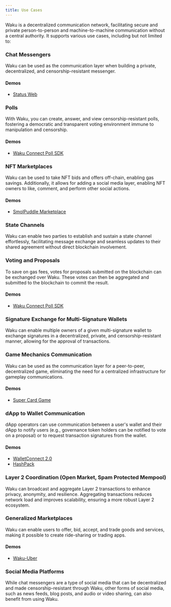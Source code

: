 ```yaml
---
title: Use Cases
---
```


Waku is a decentralized communication network, facilitating secure and private person-to-person and machine-to-machine communication without a central authority. It supports various use cases, including but not limited to:

### Chat Messengers

Waku can be used as the communication layer when building a private, decentralized, and censorship-resistant messenger.

#### Demos

* [Status Web](https://github.com/status-im/status-web)

### Polls

With Waku, you can create, answer, and view censorship-resistant polls, fostering a democratic and transparent voting environment immune to manipulation and censorship.

#### Demos

* [Waku Connect Poll SDK](https://github.com/status-im/wakuconnect-vote-poll-sdk)

### NFT Marketplaces

Waku can be used to take NFT bids and offers off-chain, enabling gas savings. Additionally, it allows for adding a social media layer, enabling NFT owners to like, comment, and perform other social actions.

#### Demos

* [SmolPuddle Marketplace](https://github.com/Agusx1211/smolpuddle-web)

### State Channels

Waku can enable two parties to establish and sustain a state channel effortlessly, facilitating message exchange and seamless updates to their shared agreement without direct blockchain involvement.

### Voting and Proposals

To save on gas fees, votes for proposals submitted on the blockchain can be exchanged over Waku. These votes can then be aggregated and submitted to the blockchain to commit the result.

#### Demos

* [Waku Connect Poll SDK](https://github.com/status-im/wakuconnect-vote-poll-sdk)

### Signature Exchange for Multi-Signature Wallets

Waku can enable multiple owners of a given multi-signature wallet to exchange signatures in a decentralized, private, and censorship-resistant manner, allowing for the approval of transactions.

### Game Mechanics Communication

Waku can be used as the communication layer for a peer-to-peer, decentralized game, eliminating the need for a centralized infrastructure for gameplay communications.

#### Demos

* [Super Card Game](https://github.com/fjij/ethonline-2021)

### dApp to Wallet Communication

dApp operators can use communication between a user's wallet and their dApp to notify users (e.g., governance token holders can be notified to vote on a proposal) or to request transaction signatures from the wallet.

#### Demos

* [WalletConnect 2.0](https://walletconnect.com/)
* [HashPack](https://www.hashpack.app/hashconnect)

### Layer 2 Coordination (Open Market, Spam Protected Mempool)

Waku can broadcast and aggregate Layer 2 transactions to enhance privacy, anonymity, and resilience. Aggregating transactions reduces network load and improves scalability, ensuring a more robust Layer 2 ecosystem.

### Generalized Marketplaces

Waku can enable users to offer, bid, accept, and trade goods and services, making it possible to create ride-sharing or trading apps.

#### Demos

* [Waku-Uber](https://github.com/TheBojda/waku-uber)

### Social Media Platforms

While chat messengers are a type of social media that can be decentralized and made censorship-resistant through Waku, other forms of social media, such as news feeds, blog posts, and audio or video sharing, can also benefit from using Waku.